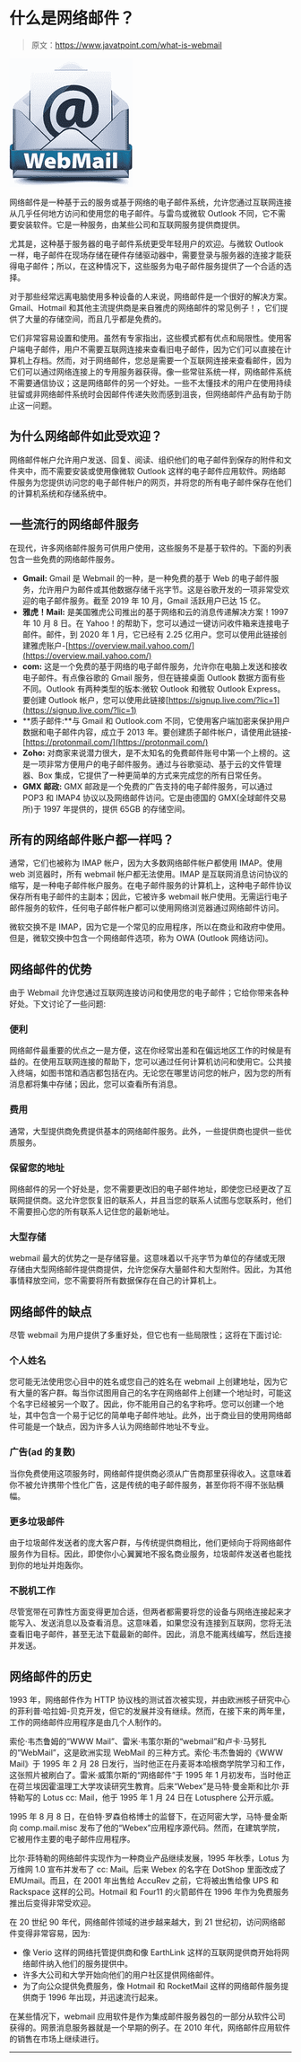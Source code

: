 # 什么是网络邮件？

> 原文：<https://www.javatpoint.com/what-is-webmail>

![What is Webmail](img/c5d3d1a199c90eaf722c91f4b475b2c3.png)

网络邮件是一种基于云的服务或基于网络的电子邮件系统，允许您通过互联网连接从几乎任何地方访问和使用您的电子邮件。与雷鸟或微软 Outlook 不同，它不需要安装软件。它是一种服务，由某些公司和互联网服务提供商提供。

尤其是，这种基于服务器的电子邮件系统更受年轻用户的欢迎。与微软 Outlook 一样，电子邮件在现场存储在硬件存储驱动器中，需要登录与服务器的连接才能获得电子邮件；所以，在这种情况下，这些服务为电子邮件服务提供了一个合适的选择。

对于那些经常远离电脑使用多种设备的人来说，网络邮件是一个很好的解决方案。Gmail、Hotmail 和其他主流提供商是来自雅虎的网络邮件的常见例子！，它们提供了大量的存储空间，而且几乎都是免费的。

它们非常容易设置和使用。虽然有专家指出，这些模式都有优点和局限性。使用客户端电子邮件，用户不需要互联网连接来查看旧电子邮件，因为它们可以直接在计算机上存档。然而，对于网络邮件，您总是需要一个互联网连接来查看邮件，因为它们可以通过网络连接上的专用服务器获得。像一些常驻系统一样，网络邮件系统不需要通信协议；这是网络邮件的另一个好处。一些不太懂技术的用户在使用持续驻留或非网络邮件系统时会因邮件传递失败而感到沮丧，但网络邮件产品有助于防止这一问题。

## 为什么网络邮件如此受欢迎？

网络邮件帐户允许用户发送、回复、阅读、组织他们的电子邮件到保存的附件和文件夹中，而不需要安装或使用像微软 Outlook 这样的电子邮件应用软件。网络邮件服务为您提供访问您的电子邮件帐户的网页，并将您的所有电子邮件保存在他们的计算机系统和存储系统中。

## 一些流行的网络邮件服务

在现代，许多网络邮件服务可供用户使用，这些服务不是基于软件的。下面的列表包含一些免费的网络邮件服务。

*   **Gmail:** Gmail 是 Webmail 的一种，是一种免费的基于 Web 的电子邮件服务，允许用户为邮件或其他数据存储千兆字节。这是谷歌开发的一项非常受欢迎的电子邮件服务。截至 2019 年 10 月，Gmail 活跃用户已达 15 亿。
*   **雅虎！Mail:** 是美国雅虎公司推出的基于网络和云的消息传递解决方案！1997 年 10 月 8 日。在 Yahoo！的帮助下，您可以通过一键访问收件箱来连接电子邮件。邮件，到 2020 年 1 月，它已经有 2.25 亿用户。您可以使用此链接创建雅虎账户-[https://overview.mail.yahoo.com/](https://overview.mail.yahoo.com/)
*   **com:** 这是一个免费的基于网络的电子邮件服务，允许你在电脑上发送和接收电子邮件。有点像谷歌的 Gmail 服务，但在链接桌面 Outlook 数据方面有些不同。Outlook 有两种类型的版本:微软 Outlook 和微软 Outlook Express。要创建 Outlook 帐户，您可以使用此链接[https://signup.live.com/?lic=1](https://signup.live.com/?lic=1)
*   **质子邮件:**与 Gmail 和 Outlook.com 不同，它使用客户端加密来保护用户数据和电子邮件内容，成立于 2013 年。要创建质子邮件帐户，请使用此链接-[https://protonmail.com/](https://protonmail.com/)
*   **Zoho:** 对商家来说潜力很大，是不太知名的免费邮件账号中第一个上榜的。这是一项非常方便用户的电子邮件服务。通过与谷歌驱动、基于云的文件管理器、Box 集成，它提供了一种更简单的方式来完成您的所有日常任务。
*   **GMX 邮政:** GMX 邮政是一个免费的广告支持的电子邮件服务，可以通过 POP3 和 IMAP4 协议以及网络邮件访问。它是由德国的 GMX(全球邮件交易所)于 1997 年提供的，提供 65GB 的存储空间。

## 所有的网络邮件账户都一样吗？

通常，它们也被称为 IMAP 帐户，因为大多数网络邮件帐户都使用 IMAP。使用 web 浏览器时，所有 webmail 帐户都无法使用。IMAP 是互联网消息访问协议的缩写，是一种电子邮件帐户服务。在电子邮件服务的计算机上，这种电子邮件协议保存所有电子邮件的主副本；因此，它被许多 webmail 帐户使用。无需运行电子邮件服务的软件，任何电子邮件帐户都可以使用网络浏览器通过网络邮件访问。

微软交换不是 IMAP，因为它是一个常见的应用程序，所以在商业和政府中使用。但是，微软交换中包含一个网络邮件选项，称为 OWA (Outlook 网络访问)。

## 网络邮件的优势

由于 Webmail 允许您通过互联网连接访问和使用您的电子邮件；它给你带来各种好处。下文讨论了一些问题:

### 便利

网络邮件最重要的优点之一是方便，这在你经常出差和在偏远地区工作的时候是有益的。在使用互联网连接的帮助下，您可以通过任何计算机访问和使用它。公共接入终端，如图书馆和酒店都包括在内。无论您在哪里访问您的帐户，因为您的所有消息都将集中存储；因此，您可以查看所有消息。

### 费用

通常，大型提供商免费提供基本的网络邮件服务。此外，一些提供商也提供一些优质服务。

### 保留您的地址

网络邮件的另一个好处是，您不需要更改旧的电子邮件地址，即使您已经更改了互联网提供商。这允许您恢复旧的联系人，并且当您的联系人试图与您联系时，他们不需要担心您的所有联系人记住您的最新地址。

### 大型存储

webmail 最大的优势之一是存储容量。这意味着以千兆字节为单位的存储或无限存储由大型网络邮件提供商提供，允许您保存大量邮件和大型附件。因此，为其他事情释放空间，您不需要将所有数据保存在自己的计算机上。

## 网络邮件的缺点

尽管 webmail 为用户提供了多重好处，但它也有一些局限性；这将在下面讨论:

### 个人姓名

您可能无法使用您心目中的姓名或您自己的姓名在 webmail 上创建地址，因为它有大量的客户群。每当你试图用自己的名字在网络邮件上创建一个地址时，可能这个名字已经被另一个取了。因此，你不能用自己的名字称呼。您可以创建一个地址，其中包含一个易于记忆的简单电子邮件地址。此外，出于商业目的使用网络邮件可能是一个缺点，因为许多人认为网络邮件地址不专业。

### 广告(ad 的复数)

当你免费使用这项服务时，网络邮件提供商必须从广告商那里获得收入。这意味着你不被允许携带个性化广告，这是传统的电子邮件服务，甚至你将不得不张贴横幅。

### 更多垃圾邮件

由于垃圾邮件发送者的庞大客户群，与传统提供商相比，他们更倾向于将网络邮件服务作为目标。因此，即使你小心翼翼地不报名商业服务，垃圾邮件发送者也能找到你的地址并炮轰你。

### 不脱机工作

尽管宽带在可靠性方面变得更加合适，但两者都需要将您的设备与网络连接起来才能写入、发送消息以及查看消息。这意味着，如果您没有连接到互联网，您将无法查看旧电子邮件，甚至无法下载最新的邮件。因此，消息不能离线编写，然后连接并发送。

## 网络邮件的历史

1993 年，网络邮件作为 HTTP 协议栈的测试首次被实现，并由欧洲核子研究中心的菲利普·哈拉姆-贝克开发，但它的发展并没有继续。然而，在接下来的两年里，工作的网络邮件应用程序是由几个人制作的。

索伦·韦杰鲁姆的“WWW Mail”、雷米·韦策尔斯的“webmail”和卢卡·马努扎的“WebMail”，这是欧洲实现 WebMail 的三种方式。索伦·韦杰鲁姆的《WWW Mail》于 1995 年 2 月 28 日发行，当时他正在丹麦哥本哈根商学院学习和工作，这张照片被刷白了。雷米·威策尔斯的“网络邮件”于 1995 年 1 月初发布，当时他正在荷兰埃因霍温理工大学攻读研究生教育。后来“Webex”是马特·曼金斯和比尔·菲特勒写的 Lotus cc: Mail，他于 1995 年 1 月 24 日在 Lotusphere 公开示威。

1995 年 8 月 8 日，在伯特·罗森伯格博士的监督下，在迈阿密大学，马特·曼金斯向 comp.mail.misc 发布了他的“Webex”应用程序源代码。然而，在建筑学院，它被用作主要的电子邮件应用程序。

比尔·菲特勒的网络邮件实现作为一种商业产品继续发展，1995 年秋季，Lotus 为万维网 1.0 宣布并发布了 cc: Mail。后来 Webex 的名字在 DotShop 里面改成了 EMUmail。而且，在 2001 年出售给 AccuRev 之前，它将被出售给像 UPS 和 Rackspace 这样的公司。Hotmail 和 Four11 的火箭邮件在 1996 年作为免费服务推出后变得非常受欢迎。

在 20 世纪 90 年代，网络邮件领域的进步越来越大，到 21 世纪初，访问网络邮件变得非常容易，因为:

*   像 Verio 这样的网络托管提供商和像 EarthLink 这样的互联网提供商开始将网络邮件纳入他们的服务提供中。
*   许多大公司和大学开始向他们的用户社区提供网络邮件。
*   为了向公众提供免费服务，像 Hotmail 和 RocketMail 这样的网络邮件服务提供商于 1996 年出现，并迅速流行起来。

在某些情况下，webmail 应用软件是作为集成邮件服务器包的一部分从软件公司获得的。网景消息服务器就是一个早期的例子。在 2010 年代，网络邮件应用软件的销售在市场上继续进行。

* * *